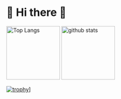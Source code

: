 # 🦖 Hi there 🦖

<p align="left"> 
  <img alt="Top Langs" height="140px" src="https://github-readme-stats.vercel.app/api/top-langs/?username=DevWithKaiju&layout=compact&show_icons=true&theme=dracula" />
  <img alt="github stats" height="140px" src="https://github-readme-stats.vercel.app/api?username=DevWithKaiju&theme=dracula&show_icons=true" />
</p>

[![trophy](https://github-profile-trophy.vercel.app/?username=DevWithKaiju&theme=onedark&column=8)](https://github.com/ryo-ma/github-profile-trophy)]
